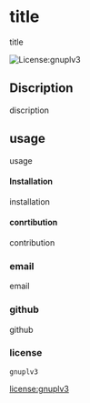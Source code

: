 # title
  title

 ![License:gnuplv3](https://img.shields.io/badge/License-gnuplv3-yellow.svg)
 
## Discription 
discription

## usage
usage

#### Installation
installation

#### conrtibution
contribution

### email
email

### github
github


### license
    gnuplv3
[license:gnuplv3](https://opensource.org/licenses/gnuplv3)
